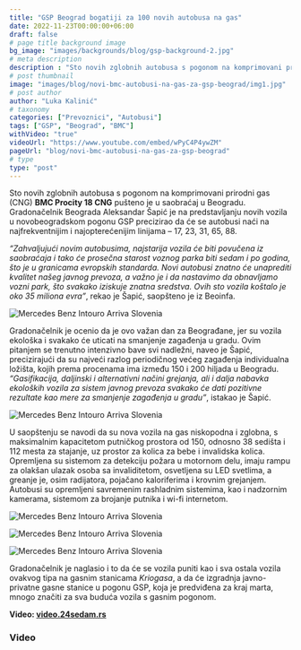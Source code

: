 ```yaml
---
title: "GSP Beograd bogatiji za 100 novih autobusa na gas"
date: 2022-11-23T00:00:00+06:00
draft: false
# page title background image
bg_image: "images/backgrounds/blog/gsp-background-2.jpg"
# meta description
description : "Sto novih zglobnih autobusa s pogonom na komprimovani prirodni gas (CNG) BMC Procity 18 CNG pušteno je u saobraćaj u Beogradu."
# post thumbnail
image: "images/blog/novi-bmc-autobusi-na-gas-za-gsp-beograd/img1.jpg"
# post author
author: "Luka Kalinić"
# taxonomy
categories: ["Prevoznici", "Autobusi"]
tags: ["GSP", "Beograd", "BMC"]
withVideo: "true"
videoUrl: "https://www.youtube.com/embed/wPyC4P4ywZM"
pageUrl: "blog/novi-bmc-autobusi-na-gas-za-gsp-beograd"
# type
type: "post"
---
```


Sto novih zglobnih autobusa s pogonom na komprimovani prirodni gas (CNG) **BMC Procity 18 CNG** pušteno je u saobraćaj u Beogradu. Gradonačelnik Beograda Aleksandar Šapić je na predstavljanju novih vozila u novobeogradskom pogonu GSP precizirao da će se autobusi naći na najfrekventnijim i najopterećenijim linijama – 17, 23, 31, 65, 88.

*“Zahvaljujući novim autobusima, najstarija vozila će biti povučena iz saobraćaja i tako će prosečna starost voznog parka biti sedam i po godina, što je u granicama evropskih standarda. Novi autobusi znatno će unaprediti kvalitet našeg javnog prevoza, a važno je i da nastavimo da obnavljamo vozni park, što svakako iziskuje znatna sredstva. Ovih sto vozila koštalo je oko 35 miliona evra”*, rekao je Šapić, saopšteno je iz Beoinfa.

![Mercedes Benz Intouro Arriva Slovenia](/images/blog/novi-bmc-autobusi-na-gas-za-gsp-beograd/img2.jpg "Mercedes Benz Intouro Arriva Slovenia")

Gradonačelnik je ocenio da je ovo važan dan za Beograđane, jer su vozila ekološka i svakako će uticati na smanjenje zagađenja u gradu. Ovim pitanjem se trenutno intenzivno bave svi nadležni, naveo je Šapić, precizirajući da su najveći razlog periodičnog većeg zagađenja individualna ložišta, kojih prema procenama ima između 150 i 200 hiljada u Beogradu. *“Gasifikacija, daljinski i alternativni načini grejanja, ali i dalja nabavka ekoloških vozila za sistem javnog prevoza svakako će dati pozitivne rezultate kao mere za smanjenje zagađenja u gradu”*, istakao je Šapić.

![Mercedes Benz Intouro Arriva Slovenia](/images/blog/novi-bmc-autobusi-na-gas-za-gsp-beograd/img6.jpg "Mercedes Benz Intouro Arriva Slovenia")

U saopštenju se navodi da su nova vozila na gas niskopodna i zglobna, s maksimalnim kapacitetom putničkog prostora od 150, odnosno 38 sedišta i 112 mesta za stajanje, uz prostor za kolica za bebe i invalidska kolica. Opremljena su sistemom za detekciju požara u motornom delu, imaju rampu za olakšan ulazak osoba sa invaliditetom, osvetljena su LED svetlima, a greanje je, osim radijatora, pojačano kaloriferima i krovnim grejanjem. Autobusi su opremljeni savremenim rashladnim sistemima, kao i nadzornim kamerama, sistemom za brojanje putnika i wi-fi internetom.

![Mercedes Benz Intouro Arriva Slovenia](/images/blog/novi-bmc-autobusi-na-gas-za-gsp-beograd/img3.jpg "Mercedes Benz Intouro Arriva Slovenia")

![Mercedes Benz Intouro Arriva Slovenia](/images/blog/novi-bmc-autobusi-na-gas-za-gsp-beograd/img4.jpg "Mercedes Benz Intouro Arriva Slovenia")

![Mercedes Benz Intouro Arriva Slovenia](/images/blog/novi-bmc-autobusi-na-gas-za-gsp-beograd/img5.jpg "Mercedes Benz Intouro Arriva Slovenia")

Gradonačelnik je naglasio i to da će se vozila puniti kao i sva ostala vozila ovakvog tipa na gasnim stanicama *Kriogasa*, a da će izgradnja javno-privatne gasne stanice u pogonu GSP, koja je predviđena za kraj marta, mnogo značiti za sva buduća vozila s gasnim pogonom.

**Video: [video.24sedam.rs](https://video.24sedam.rs/)**

### Video
